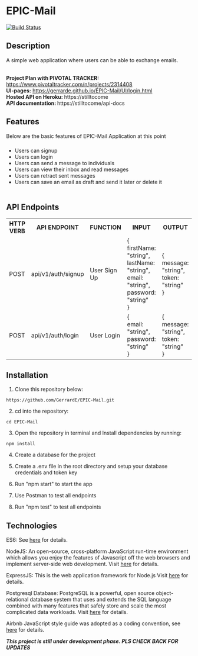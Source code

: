 # EPIC-Mail
[![Build Status](https://travis-ci.org/GerrardE/EPIC-Mail.svg?branch=develop)](https://travis-ci.org/GerrardE/EPIC-Mail)

## Description

A simple web application where users can be able to exchange emails.

<br/><b>Project Plan with PIVOTAL TRACKER:</b> https://www.pivotaltracker.com/n/projects/2314408
<br/><b>UI-pages:</b> https://gerrarde.github.io/EPIC-Mail/UI/login.html
<br/><b> Hosted API on Heroku: </b> https://stilltocome
<br/><b> API documentation: </b> https://stilltocome/api-docs

## Features

Below are the basic features of EPIC-Mail Application at this point

###

- Users can signup <br>
- Users can login <br>
- Users can send a message to individuals<br>
- Users can view their inbox and read messages<br>
- Users can retract sent messages<br>
- Users can save an email as draft and send it later or delete it<br>
  <br/>

## API Endpoints

<table>

<tr><th>HTTP VERB</th><th>API ENDPOINT</th><th>FUNCTION</th><th>INPUT</th><th>OUTPUT</th></tr>

<tr>
<td>POST</td> <td>api/v1/auth/signup</td>  <td>User Sign Up</td>
<td>
{<br> firstName: "string",<br>lastName: "string",<br>email: "string",<br> password: "string"<br>}
</td>
<td>
{<br> message: "string",<br>token: "string"<br>}
</td>
</tr>

<tr>
<td>POST</td> <td>api/v1/auth/login</td>  <td>User Login</td>
<td>
{<br> email: "string",<br>password: "string"<br>}
</td>
<td>
{<br> message: "string",<br>token: "string"<br>}
</td>
</tr>
</table>

## Installation

1. Clone this repository below:

```
https://github.com/GerrardE/EPIC-Mail.git
```

2. cd into the repository:

```
cd EPIC-Mail
```

3. Open the repository in terminal and Install dependencies by running:

```
npm install
```

4. Create a database for the project

5. Create a .env file in the root directory and setup your database credentials and token key

6. Run "npm start" to start the app

7. Use Postman to test all endpoints

8. Run "npm test" to test all endpoints

## Technologies

ES6: See [here](https://en.wikipedia.org/wiki/ECMAScript) for details.

NodeJS: An open-source, cross-platform JavaScript run-time environment which allows you enjoy the features of Javascript off the web browsers and implement server-side web development. Visit [here](https://nodejs.org/en/) for details.

ExpressJS: This is the web application framework for Node.js Visit [here](https://expressjs.com) for details.

Postgresql Database: PostgreSQL is a powerful, open source object-relational database system that uses and extends the SQL language combined with many features that safely store and scale the most complicated data workloads. Visit [here](https://www.postgresql.org/docs) for details.

Airbnb JavaScript style guide was adopted as a coding convention, see [here](https://github.com/airbnb/javascript) for details.

**_This project is still under development phase. PLS CHECK BACK FOR UPDATES_**
